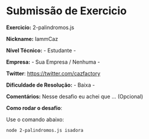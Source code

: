 # Submissão de Exercicio

**Exercicio:** 2-palindromos.js

**Nickname:** IammCaz

**Nível Técnico:** - Estudante -

**Empresa:** - Sua Empresa / Nenhuma -

**Twitter**: https://twitter.com/cazfactory

**Dificuldade de Resolução:** - Baixa -

**Comentários:** Nesse desafio eu achei que ... (Opcional)

**Como rodar o desafio**:

Use o comando abaixo:

```bash
node 2-palindromos.js isadora
```
